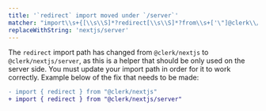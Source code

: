 ```yaml
---
title: '`redirect` import moved under `/server`'
matcher: "import\\s+{[\\s\\S]*?redirect[\\s\\S]*?from\\s+['\"]@clerk\\/(nextjs)[\\s\\S]*?['\"]"
replaceWithString: 'nextjs/server'
---
```


The `redirect` import path has changed from `@clerk/nextjs` to `@clerk/nextjs/server`, as this is a helper that should be only used on the server side. You must update your import path in order for it to work correctly. Example below of the fix that needs to be made:

```diff
- import { redirect } from "@clerk/nextjs"
+ import { redirect } from "@clerk/nextjs/server"
```
